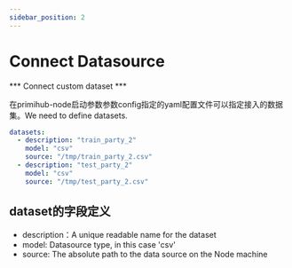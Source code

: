 ```yaml
---
sidebar_position: 2
---
```

# Connect Datasource

*** Connect custom dataset ***

在primihub-node启动参数参数config指定的yaml配置文件可以指定接入的数据集。We need to define datasets.

```yaml
datasets:
  - description: "train_party_2"
    model: "csv"
    source: "/tmp/train_party_2.csv" 
  - description: "test_party_2"
    model: "csv"
    source: "/tmp/test_party_2.csv"
```
## dataset的字段定义

* description：A unique readable name for the dataset
* model: Datasource type, in this case 'csv'
* source: The absolute path to the data source on the Node machine
